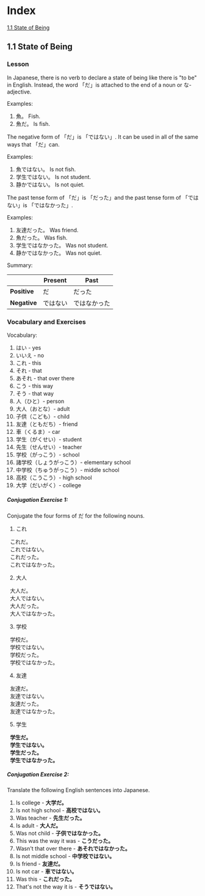 # Index
[1.1 State of Being](#1.1)

## 1.1 State of Being
### Lesson

In Japanese, there is no verb to declare a state of being like there is "to be" in English. Instead, the word 「だ」is attached to the end of a noun or な-adjective.

Examples: 
1. 魚。   Fish.
2. 魚だ。 Is fish.

The negative form of 「だ」is 「ではない」. It can be used in all of the same ways that 「だ」can.

Examples:
1. 魚ではない。   Is not fish.
2. 学生ではない。 Is not student.
3. 静かではない。 Is not quiet.

The past tense form of 「だ」is 「だった」and the past tense form of 「ではない」is 「ではなかった」.

Examples:
1. 友達だった。   Was friend.
2. 魚だった。   Was fish.
3. 学生ではなかった。  Was not student.
4. 静かではなかった。  Was not quiet.

Summary:

|            | Present | Past      |
|------------|---------|-----------|
|**Positive**|だ　　　  |だった     |
|**Negative**|ではない  |ではなかった|

### Vocabulary and Exercises

Vocabulary:
1. はい - yes
2. いいえ - no
3. これ - this
4. それ - that
5. あそれ - that over there
6. こう - this way
7. そう - that way
8. 人（ひと）- person
9. 大人（おとな）- adult
10. 子供（こども）- child
11. 友達（ともだち）- friend
12. 車（くるま）- car
13. 学生（がくせい）- student
14. 先生（せんせい）- teacher
15. 学校（がっこう）- school
16. 諸学校（しょうがっこう）- elementary school
17. 中学校（ちゅうがっこう）- middle school
18. 高校（こうこう）- high school
19. 大学（だいがく）- college

##### Conjugation Exercise 1:

Conjugate the four forms of だ for the following nouns.

1. これ

   これだ。  
   これではない。  
   これだった。  
   これではなかった。  
   
2. 大人

   大人だ。  
   大人ではない。  
   大人だった。  
   大人ではなかった。  
   
3. 学校

   学校だ。  
   学校ではない。  
   学校だった。  
   学校ではなかった。  
   
4. 友達

   友達だ。  
   友達ではない。  
   友達だった。  
   友達ではなかった。  

5. 学生

   **学生だ。**  
   **学生ではない。**  
   **学生だった。**  
   **学生ではなかった。**  
   
##### Conjugation Exercise 2:

Translate the following English sentences into Japanese.

1. Is college - **大学だ。**
2. Is not high school - **高校ではない。**
3. Was teacher - **先生だった。**
4. Is adult - **大人だ。**
5. Was not child - **子供ではなかった。**
6. This was the way it was - **こうだった。**
7. Wasn't that over there - **あそれではなかった。**
8. Is not middle school - **中学校ではない。**
9. Is friend - **友達だ。**
10. Is not car - **車ではない。**
11. Was this - **これだった。**
12. That's not the way it is - **そうではない。**
